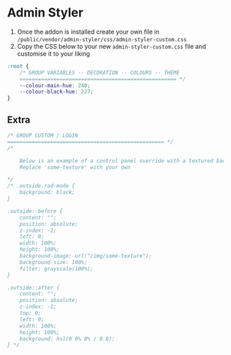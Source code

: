 # Admin Styler

1. Once the addon is installed create your own file in `/public/vendor/admin-styler/css/admin-styler-custom.css`
2. Copy the CSS below to your new `admin-styler-custom.css` file and customise it to your liking

```css
:root {
    /* GROUP VARIABLES -- DECORATION -- COLOURS -- THEME
    =================================================== */
    --colour-main-hue: 240;
    --colour-black-hue: 227;
}
```

## Extra

```css
/* GROUP CUSTOM / LOGIN
=================================================== */
/* 

    Below is an example of a control panel override with a textured background
    Replace 'some-texture' with your own

*/
/* .outside.rad-mode {
    background: black;
}

.outside::before {
    content: "";
    position: absolute;
    z-index: -2;
    left: 0;
    width: 100%;
    height: 100%;
    background-image: url("/img/some-texture");
    background-size: 100%;
    filter: grayscale(100%);
}

.outside::after {
    content: "";
    position: absolute;
    z-index: -1;
    top: 0;
    left: 0;
    width: 100%;
    height: 100%;
    background: hsl(0 0% 0% / 0.8);
} */
```